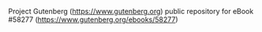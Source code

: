 Project Gutenberg (https://www.gutenberg.org) public repository for
eBook #58277 (https://www.gutenberg.org/ebooks/58277)

